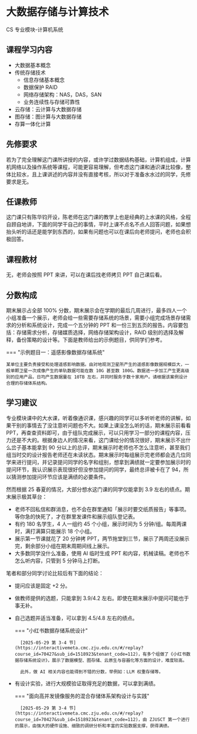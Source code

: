 # 大数据存储与计算技术
<div class="badges">
<span class="badge cs-badge">CS 专业模块-计算机系统</span>
</div>

## 课程学习内容

- 大数据基本概念
- 传统存储技术
    - 信息存储基本概念
    - 数据保护 RAID
    - 网络存储架构：NAS，DAS，SAN
    - 业务连续性与存储可靠性
- 云存储：云计算与大数据存储
- 图存储：图计算与大数据存储
- 存算一体化计算

## 先修要求

若为了完全理解这门课所讲授的内容，或许学过数据结构基础，计算机组成，计算机网络以及操作系统等课程，可能更容易理解，但考虑这门课和通识课比较像，整体比较水，且上课讲述的内容并没有直接考核，所以对于准备水水过的同学，先修要求是无。

## 任课教师

这门课只有陈华钧开设，陈老师在这门课的教学上也是经典的上水课的风格，全程自顾自地讲，下面的同学干自己的事情，平时上课不点名不点人回答问题，如果想抬头听的话还是能学到东西的，如果有问题也可以在课后向老师提问，老师也会积极回答。

## 课程教材

无，老师会按照 PPT 来讲，可以在课后找老师拷贝 PPT 自己课后看。

## 分数构成

期末展示占全部 100% 分数，期末展示会在学期的最后几周进行，最多四人一个小组准备一个展示，老师会给一些需要存储系统的场景，需要小组完成场景存储需求的分析和系统设计，完成一个五分钟的 PPT 和一份三到五页的报告。内容要包括：存储需求分析，存储媒质选择，网络存储架构设计，RAID 级别的选择及解释，备份策略的设计等。下面是教师给出的示例题目，供同学们参考。

=== "示例题目一：遥感影像数据存储系统"

    某单位主要负责接受和处理遥感影响数据。由对地观测卫星所产生的遥感影像数据规模巨大，一般单颗卫星一次成像产生的单轨数据可能在数 10G 甚至数 100G。数据进一步加工产生更高级别的应用产品，日均产生数据量在 10TB 左右，并同时服务于数十家用户。请根据该案例设计合理的存储体系结构。

## 学习建议

专业模块课中的大水课，听着像通识课，感兴趣的同学可以多听听老师的讲解，如果干别的事情去了没注意听问题也不大。如果上课没怎么听的话，期末展示前看看 PPT，再查查资料即可，由于组队完成展示，可以只用学习一部分的课程内容，压力还是不大的。根据身边人的情况来看，这门课给分的情况很好，期末展示不出什么岔子基本能拿到 90 分以上的总评，期末展示时老师也不怎么注意听，甚至我们组当时交的设计报告老师还在未读状态。期末展示时每组展示完老师都会选几位同学来进行提问，并记录提问同学的名字和组别，想拿到满绩就一定要参加展示时的提问环节，我认识展示表现很好但没参加提问的同学，最终总评被卡在了 94，所以猜测参加提问环节应该是满绩的必要条件。

然而根据 25 春夏的情况，大部分想水这门课的同学仅能拿到 3.9 左右的绩点。期末展示极其草台：

- 老师不回私信和群消息，也不会在群里通知「展示时要交纸质报告」等事项。等你急的快死了，才在群里发课件和展示组队登记表。
- 有约 180 名学生，4 人一组约 45 个小组，展示时间为 5 分钟/组。每周两课时，满打满算只能展示 18 个小组。
- 展示第一节课就花了 20 分钟拷 PPT，两节拖堂到三节，展示了两周还没展示完，剩余部分小组在期末周期间线上展示。
- 大多数同学没什么准备，使用 AI 临时生成 PPT 和内容，机械读稿。老师也不怎么听内容，只管到 5 分钟马上打断。

笔者和部分同学讨论比较后有下面的结论：

- 提问应该是固定 +2 分。
- 做教师提供的选题，只能拿到 3.9/4.2 左右。即使在期末展示中提问可能也于事无补。
- 自己选题并适当准备，可以拿到 4.5/4.8 左右的绩点。

    === "小红书数据存储系统设计"

        [2025-05-29 第 3-4 节](https://interactivemeta.cmc.zju.edu.cn/#/replay?course_id=70427&sub_id=1518923&tenant_code=112)，有多个组做了《小红书数据存储系统设计》，展示了数据模型、图存储、云原生与容器化等方面的设计，难度较高。

        此外，做 AI 相关内容也能得到不错的分数，举例如：LLM 权重存储等。

- 有设计实验，进行大规模验证取得充足的数据，可以拿到满绩。

    === "面向高并发镜像服务的混合存储体系架构设计与实践"

        [2025-05-29 第 3-4 节](https://interactivemeta.cmc.zju.edu.cn/#/replay?course_id=70427&sub_id=1518923&tenant_code=112)，由 ZJUSCT 第一个进行的展示，由强大的硬件设施、细致的调研分析和丰富的实验数据支撑，获得满绩。
